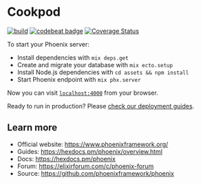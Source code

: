# Cookpod

[![build](https://github.com/asusikov/cookpod/workflows/cookpod/badge.svg)](https://github.com/asusikov/cookpod/actions)
[![codebeat badge](https://codebeat.co/badges/a1196721-08a8-4351-a795-a7a3c4755149)](https://codebeat.co/projects/github-com-asusikov-cookpod-master)
[![Coverage Status](https://coveralls.io/repos/github/asusikov/cookpod/badge.svg?branch=master)](https://coveralls.io/github/asusikov/cookpod?branch=master)

To start your Phoenix server:

  * Install dependencies with `mix deps.get`
  * Create and migrate your database with `mix ecto.setup`
  * Install Node.js dependencies with `cd assets && npm install`
  * Start Phoenix endpoint with `mix phx.server`

Now you can visit [`localhost:4000`](http://localhost:4000) from your browser.

Ready to run in production? Please [check our deployment guides](https://hexdocs.pm/phoenix/deployment.html).

## Learn more

  * Official website: https://www.phoenixframework.org/
  * Guides: https://hexdocs.pm/phoenix/overview.html
  * Docs: https://hexdocs.pm/phoenix
  * Forum: https://elixirforum.com/c/phoenix-forum
  * Source: https://github.com/phoenixframework/phoenix
